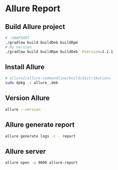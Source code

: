 # Allure Report

## Build Allure project
```bash
# ~SNAPSHOT
./gradlew build buildDeb buildRpm
# My version
./gradlew build buildRpm buildDeb -Pversion=1.1.1
```

## Install Allure
```bash
# allure2/allure-commandline/build/distributions
sudo dpkg -i allure_.deb
```

## Version Allure
```bash
allure --version
```

## Allure generate report
```bash
allure generate logs -c - report
```

## Allure server
```bash
allure open -p 9000 allure-report
```